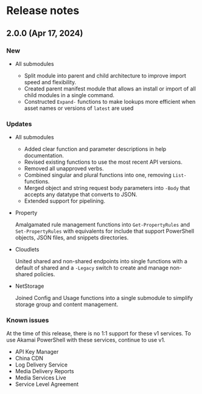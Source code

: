 # Release notes

## 2.0.0 (Apr 17, 2024)

### New

* All submodules

    * Split module into parent and child architecture to improve import speed and flexibility.
    * Created parent manifest module that allows an install or import of all child modules in a single command.
    * Constructed `Expand-` functions to make lookups more efficient when asset names or versions of `latest` are used

### Updates

* All submodules

    * Added clear function and parameter descriptions in help documentation.
    * Revised existing functions to use the most recent API versions.
    * Removed all unapproved verbs.
    * Combined singular and plural functions into one, removing `List-` functions.
    * Merged object and string request body parameters into `-Body` that accepts any datatype that converts to JSON.
    * Extended support for pipelining.

* Property

    Amalgamated rule management functions into `Get-PropertyRules` and `Set-PropertyRules` with equivalents for include that support PowerShell objects, JSON files, and snippets directories.

* Cloudlets

    United shared and non-shared endpoints into single functions with a default of shared and a `-Legacy` switch to create and manage non-shared policies.

* NetStorage

    Joined Config and Usage functions into a single submodule to simplify storage group and content management.

### Known issues

At the time of this release, there is no 1:1 support for these v1 services. To use Akamai PowerShell with these services, continue to use v1.

* API Key Manager
* China CDN
* Log Delivery Service
* Media Delivery Reports
* Media Services Live
* Service Level Agreement